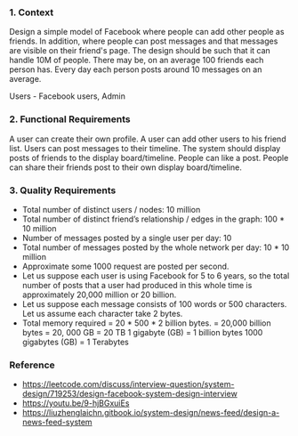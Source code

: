 ### 1. Context
Design a simple model of Facebook where people can add other people as friends. In addition, where people can post messages and that messages are visible on their friend's page. The design should be such that it can handle 10M of people. There may be, on an average 100 friends each person has. Every day each person posts around 10 messages on an average.

Users - Facebook users, Admin

### 2. Functional Requirements
A user can create their own profile.
A user can add other users to his friend list.
Users can post messages to their timeline.
The system should display posts of friends to the display board/timeline.
People can like a post.
People can share their friends post to their own display board/timeline.

### 3. Quality Requirements
- Total number of distinct users / nodes: 10 million
- Total number of distinct friend’s relationship / edges in the graph: 100 * 10 million
- Number of messages posted by a single user per day: 10
- Total number of messages posted by the whole network per day: 10 * 10 million
-  Approximate some 1000 request are posted per second.
-   Let us suppose each user is using Facebook for 5 to 6 years, so the total number of posts that a user had
produced in this whole time is approximately 20,000 million or 20 billion.
- Let us suppose each message consists of 100 words or 500 characters. Let us assume each character take 2 bytes. 
- Total memory required = 20 * 500 * 2 billion bytes.
= 20,000 billion bytes
= 20, 000 GB
= 20 TB
1 gigabyte (GB) = 1 billion bytes
1000 gigabytes (GB) = 1 Terabytes 


### Reference
- https://leetcode.com/discuss/interview-question/system-design/719253/design-facebook-system-design-interview
- https://youtu.be/9-hjBGxuiEs
- https://liuzhenglaichn.gitbook.io/system-design/news-feed/design-a-news-feed-system
